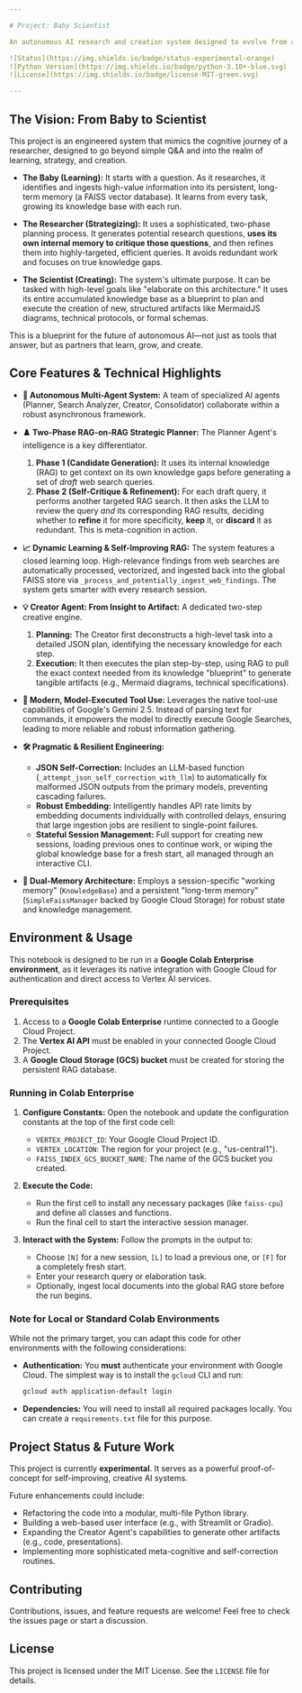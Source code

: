```yaml
---

# Project: Baby Scientist

An autonomous AI research and creation system designed to evolve from a state of initial ignorance (a "baby") to a capable synthesizer and creator of complex information (a "scientist").

![Status](https://img.shields.io/badge/status-experimental-orange)
![Python Version](https://img.shields.io/badge/python-3.10+-blue.svg)
![License](https://img.shields.io/badge/license-MIT-green.svg)

---
```


## The Vision: From Baby to Scientist

This project is an engineered system that mimics the cognitive journey of a researcher, designed to go beyond simple Q&A and into the realm of learning, strategy, and creation.

*   **The Baby (Learning):** It starts with a question. As it researches, it identifies and ingests high-value information into its persistent, long-term memory (a FAISS vector database). It learns from every task, growing its knowledge base with each run.

*   **The Researcher (Strategizing):** It uses a sophisticated, two-phase planning process. It generates potential research questions, **uses its own internal memory to critique those questions**, and then refines them into highly-targeted, efficient queries. It avoids redundant work and focuses on true knowledge gaps.

*   **The Scientist (Creating):** The system's ultimate purpose. It can be tasked with high-level goals like "elaborate on this architecture." It uses its entire accumulated knowledge base as a blueprint to plan and execute the creation of new, structured artifacts like MermaidJS diagrams, technical protocols, or formal schemas.

This is a blueprint for the future of autonomous AI—not just as tools that answer, but as partners that learn, grow, and create.

## Core Features & Technical Highlights

*   **🧠 Autonomous Multi-Agent System:** A team of specialized AI agents (Planner, Search Analyzer, Creator, Consolidator) collaborate within a robust asynchronous framework.

*   **♟️ Two-Phase RAG-on-RAG Strategic Planner:** The Planner Agent's intelligence is a key differentiator.
    1.  **Phase 1 (Candidate Generation):** It uses its internal knowledge (RAG) to get context on its own knowledge gaps before generating a set of *draft* web search queries.
    2.  **Phase 2 (Self-Critique & Refinement):** For each draft query, it performs another targeted RAG search. It then asks the LLM to review the query *and* its corresponding RAG results, deciding whether to **refine** it for more specificity, **keep** it, or **discard** it as redundant. This is meta-cognition in action.

*   **📈 Dynamic Learning & Self-Improving RAG:** The system features a closed learning loop. High-relevance findings from web searches are automatically processed, vectorized, and ingested back into the global FAISS store via `_process_and_potentially_ingest_web_findings`. The system gets smarter with every research session.

*   **💡 Creator Agent: From Insight to Artifact:** A dedicated two-step creative engine.
    1.  **Planning:** The Creator first deconstructs a high-level task into a detailed JSON plan, identifying the necessary knowledge for each step.
    2.  **Execution:** It then executes the plan step-by-step, using RAG to pull the exact context needed from its knowledge "blueprint" to generate tangible artifacts (e.g., Mermaid diagrams, technical specifications).

*   **🚀 Modern, Model-Executed Tool Use:** Leverages the native tool-use capabilities of Google's Gemini 2.5. Instead of parsing text for commands, it empowers the model to directly execute Google Searches, leading to more reliable and robust information gathering.

*   **🛠️ Pragmatic & Resilient Engineering:**
    *   **JSON Self-Correction:** Includes an LLM-based function (`_attempt_json_self_correction_with_llm`) to automatically fix malformed JSON outputs from the primary models, preventing cascading failures.
    *   **Robust Embedding:** Intelligently handles API rate limits by embedding documents individually with controlled delays, ensuring that large ingestion jobs are resilient to single-point failures.
    *   **Stateful Session Management:** Full support for creating new sessions, loading previous ones to continue work, or wiping the global knowledge base for a fresh start, all managed through an interactive CLI.

*   **💾 Dual-Memory Architecture:** Employs a session-specific "working memory" (`KnowledgeBase`) and a persistent "long-term memory" (`SimpleFaissManager` backed by Google Cloud Storage) for robust state and knowledge management.

## Environment & Usage

This notebook is designed to be run in a **Google Colab Enterprise environment**, as it leverages its native integration with Google Cloud for authentication and direct access to Vertex AI services.

### Prerequisites

1.  Access to a **Google Colab Enterprise** runtime connected to a Google Cloud Project.
2.  The **Vertex AI API** must be enabled in your connected Google Cloud Project.
3.  A **Google Cloud Storage (GCS) bucket** must be created for storing the persistent RAG database.

### Running in Colab Enterprise

1.  **Configure Constants:** Open the notebook and update the configuration constants at the top of the first code cell:
    *   `VERTEX_PROJECT_ID`: Your Google Cloud Project ID.
    *   `VERTEX_LOCATION`: The region for your project (e.g., "us-central1").
    *   `FAISS_INDEX_GCS_BUCKET_NAME`: The name of the GCS bucket you created.

2.  **Execute the Code:**
    *   Run the first cell to install any necessary packages (like `faiss-cpu`) and define all classes and functions.
    *   Run the final cell to start the interactive session manager.

3.  **Interact with the System:** Follow the prompts in the output to:
    *   Choose `[N]` for a new session, `[L]` to load a previous one, or `[F]` for a completely fresh start.
    *   Enter your research query or elaboration task.
    *   Optionally, ingest local documents into the global RAG store before the run begins.

### Note for Local or Standard Colab Environments

While not the primary target, you can adapt this code for other environments with the following considerations:
*   **Authentication:** You **must** authenticate your environment with Google Cloud. The simplest way is to install the `gcloud` CLI and run:
    ```bash
    gcloud auth application-default login
    ```
*   **Dependencies:** You will need to install all required packages locally. You can create a `requirements.txt` file for this purpose.

## Project Status & Future Work

This project is currently **experimental**. It serves as a powerful proof-of-concept for self-improving, creative AI systems.

Future enhancements could include:
*   Refactoring the code into a modular, multi-file Python library.
*   Building a web-based user interface (e.g., with Streamlit or Gradio).
*   Expanding the Creator Agent's capabilities to generate other artifacts (e.g., code, presentations).
*   Implementing more sophisticated meta-cognitive and self-correction routines.

## Contributing

Contributions, issues, and feature requests are welcome! Feel free to check the issues page or start a discussion.

## License

This project is licensed under the MIT License. See the `LICENSE` file for details.
